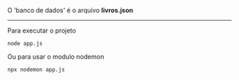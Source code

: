 O 'banco de dados' é o arquivo __livros.json__
___

Para executar o projeto
```
node app.js
```

Ou para usar o modulo nodemon
```
npx nodemon app.js 
```

